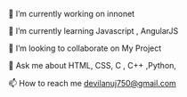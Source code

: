 🔭 I’m currently working on innonet

🌱 I’m currently learning Javascript , AngularJS

👯 I’m looking to collaborate on My Project

💬 Ask me about HTML, CSS, C , C++ ,Python,

📫 How to reach me devilanuj750@gmail.com

